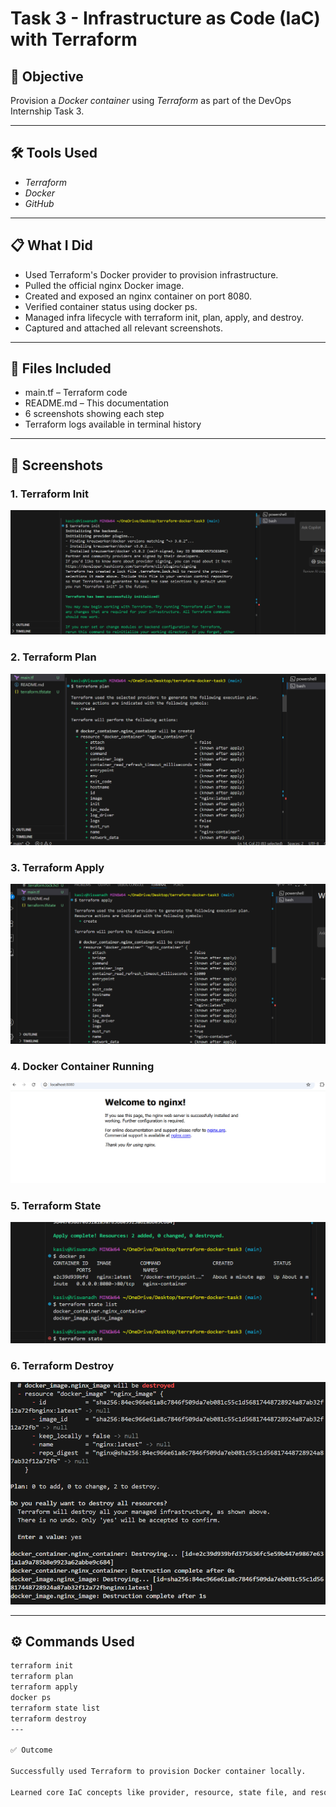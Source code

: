 # Task 3 - Infrastructure as Code (IaC) with Terraform

## 🚀 Objective
Provision a *Docker container* using *Terraform* as part of the DevOps Internship Task 3.

---

## 🛠 Tools Used
- *Terraform*
- *Docker*
- *GitHub*

---

## 📋 What I Did
- Used Terraform's Docker provider to provision infrastructure.
- Pulled the official nginx Docker image.
- Created and exposed an nginx container on port 8080.
- Verified container status using docker ps.
- Managed infra lifecycle with terraform init, plan, apply, and destroy.
- Captured and attached all relevant screenshots.

---

## 📁 Files Included
- main.tf – Terraform code
- README.md – This documentation
- 6 screenshots showing each step
- Terraform logs available in terminal history

---

## 📸 Screenshots

### 1. Terraform Init
![Terraform Init](Screenshot1-init.png)

### 2. Terraform Plan
![Terraform Plan](Screenshot2-plan.png)

### 3. Terraform Apply
![Terraform Apply](Screenshot3-apply.png)

### 4. Docker Container Running
![Docker Container Running](Screenshot4-running.png)

### 5. Terraform State
![Terraform State List](Screenshot5-statelist.png)

### 6. Terraform Destroy
![Terraform Destroy](Screenshot6-destroy.png)

---

## ⚙ Commands Used

```bash
terraform init
terraform plan
terraform apply
docker ps
terraform state list
terraform destroy
---

✅ Outcome

Successfully used Terraform to provision Docker container locally.

Learned core IaC concepts like provider, resource, state file, and resource lifecycle management.
